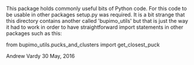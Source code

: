 This package holds commonly useful bits of Python code.  For this code to be
usable in other packages setup.py was required.  It is a bit strange that
this directory contains another called 'bupimo_utils' but that is just the way
it had to work in order to have straightforward import statements in other
packages such as this:

from bupimo_utils.pucks_and_clusters import get_closest_puck

Andrew Vardy
30 May, 2016
